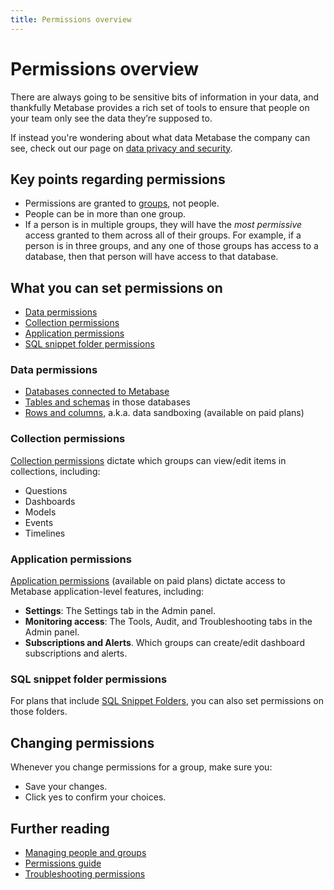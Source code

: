 ```yaml
---
title: Permissions overview
---
```


# Permissions overview

There are always going to be sensitive bits of information in your data, and thankfully Metabase provides a rich set of tools to ensure that people on your team only see the data they’re supposed to. 

If instead you're wondering about what data Metabase the company can see, check out our page on [data privacy and security](https://www.metabase.com/security).

## Key points regarding permissions

- Permissions are granted to [groups](04-managing-users.md#groups), not people.
- People can be in more than one group.
- If a person is in multiple groups, they will have the _most permissive_ access granted to them across all of their groups. For example, if a person is in three groups, and any one of those groups has access to a database, then that person will have access to that database.

## What you can set permissions on

- [Data permissions](#data-permissions)
- [Collection permissions](#collection-permissions)
- [Application permissions](#application-permissions)
- [SQL snippet folder permissions](#sql-snippet-folder-permissions)

### Data permissions

- [Databases connected to Metabase](./data-permissions.md)
- [Tables and schemas][table-permissions] in those databases
- [Rows and columns][data-sandboxing], a.k.a. data sandboxing (available on paid plans)

### Collection permissions

[Collection permissions][collections] dictate which groups can view/edit items in collections, including:

- Questions
- Dashboards
- Models
- Events
- Timelines

### Application permissions

[Application permissions](application-permissions.md) (available on paid plans) dictate access to Metabase application-level features, including:

- **Settings**: The Settings tab in the Admin panel.
- **Monitoring access**: The Tools, Audit, and Troubleshooting tabs in the Admin panel.
- **Subscriptions and Alerts**. Which groups can create/edit dashboard subscriptions and alerts.

### SQL snippet folder permissions

For plans that include [SQL Snippet Folders][sql-snippet-folders], you can also set permissions on those folders.

## Changing permissions

Whenever you change permissions for a group, make sure you:

- Save your changes.
- Click yes to confirm your choices.

## Further reading

- [Managing people and groups](04-managing-users.md)
- [Permissions guide][permissions]
- [Troubleshooting permissions][troubleshooting-permissions]

[collections]: 06-collections.md
[dashboard-subscriptions]: ../dashboards/subscriptions.md
[data-permissions]: data-permissions.md
[pulses]: ../users-guide/10-pulses.md
[data-sandboxing]: ../enterprise-guide/data-sandboxes.md
[permissions]: /learn/permissions/
[sandbox-columns]: /learn/permissions/data-sandboxing-column-permissions.html
[sandbox-rows]: /learn/permissions/data-sandboxing-row-permissions.html
[slack-integration]: 09-setting-up-slack.md
[sql-snippet-folders]: ../enterprise-guide/sql-snippets.html
[table-permissions]: data-permissions.md#table-permissions
[troubleshooting-permissions]: ../troubleshooting-guide/permissions.html
